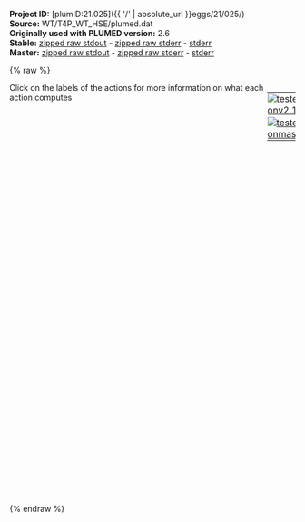 **Project ID:** [plumID:21.025]({{ '/' | absolute_url }}eggs/21/025/)  
**Source:** WT/T4P_WT_HSE/plumed.dat  
**Originally used with PLUMED version:** 2.6  
**Stable:** [zipped raw stdout](plumed.dat.plumed.stdout.txt.zip) - [zipped raw stderr](plumed.dat.plumed.stderr.txt.zip) - [stderr](plumed.dat.plumed.stderr)  
**Master:** [zipped raw stdout](plumed.dat.plumed_master.stdout.txt.zip) - [zipped raw stderr](plumed.dat.plumed_master.stderr.txt.zip) - [stderr](plumed.dat.plumed_master.stderr)  

{% raw %}
<div style="width: 100%; float:left">
<div style="width: 90%; float:left" id="value_details_data/WT/T4P_WT_HSE/plumed.dat"> Click on the labels of the actions for more information on what each action computes </div>
<div style="width: 10%; float:left"><table><tr><td style="padding:1px"><a href="plumed.dat.plumed.stderr"><img src="https://img.shields.io/badge/v2.10-passing-green.svg" alt="tested onv2.10" /></a></td></tr><tr><td style="padding:1px"><a href="plumed.dat.plumed_master.stderr"><img src="https://img.shields.io/badge/master-passing-green.svg" alt="tested onmaster" /></a></td></tr></table></div></div>
<pre style="width=97%;">
<b name="data/WT/T4P_WT_HSE/plumed.datd0" onclick='showPath("data/WT/T4P_WT_HSE/plumed.dat","data/WT/T4P_WT_HSE/plumed.datd0","data/WT/T4P_WT_HSE/plumed.datd0","black")'>d0</b><span style="display:none;" id="data/WT/T4P_WT_HSE/plumed.datd0">The DISTANCE action with label <b>d0</b> calculates the following quantities:<table  align="center" frame="void" width="95%" cellpadding="5%"><tr><td width="5%"><b> Quantity </b>  </td><td width="5%"><b> Type </b>  </td><td><b> Description </b> </td></tr><tr><td width="5%">d0</td><td width="5%"><font color="black">scalar</font></td><td>the DISTANCE between this pair of atoms</td></tr></table></span>: <span class="plumedtooltip" style="color:green">DISTANCE<span class="right">Calculate the distance between a pair of atoms. <a href="https://www.plumed.org/doc-master/user-doc/html/_d_i_s_t_a_n_c_e.html" style="color:green">More details</a><i></i></span></span> <span class="plumedtooltip">ATOMS<span class="right">the pair of atom that we are calculating the distance between<i></i></span></span>=727,2885
<b name="data/WT/T4P_WT_HSE/plumed.datd1" onclick='showPath("data/WT/T4P_WT_HSE/plumed.dat","data/WT/T4P_WT_HSE/plumed.datd1","data/WT/T4P_WT_HSE/plumed.datd1","black")'>d1</b><span style="display:none;" id="data/WT/T4P_WT_HSE/plumed.datd1">The DISTANCE action with label <b>d1</b> calculates the following quantities:<table  align="center" frame="void" width="95%" cellpadding="5%"><tr><td width="5%"><b> Quantity </b>  </td><td width="5%"><b> Type </b>  </td><td><b> Description </b> </td></tr><tr><td width="5%">d1</td><td width="5%"><font color="black">scalar</font></td><td>the DISTANCE between this pair of atoms</td></tr></table></span>: <span class="plumedtooltip" style="color:green">DISTANCE<span class="right">Calculate the distance between a pair of atoms. <a href="https://www.plumed.org/doc-master/user-doc/html/_d_i_s_t_a_n_c_e.html" style="color:green">More details</a><i></i></span></span> <span class="plumedtooltip">ATOMS<span class="right">the pair of atom that we are calculating the distance between<i></i></span></span>=2791,4949
<b name="data/WT/T4P_WT_HSE/plumed.datd2" onclick='showPath("data/WT/T4P_WT_HSE/plumed.dat","data/WT/T4P_WT_HSE/plumed.datd2","data/WT/T4P_WT_HSE/plumed.datd2","black")'>d2</b><span style="display:none;" id="data/WT/T4P_WT_HSE/plumed.datd2">The DISTANCE action with label <b>d2</b> calculates the following quantities:<table  align="center" frame="void" width="95%" cellpadding="5%"><tr><td width="5%"><b> Quantity </b>  </td><td width="5%"><b> Type </b>  </td><td><b> Description </b> </td></tr><tr><td width="5%">d2</td><td width="5%"><font color="black">scalar</font></td><td>the DISTANCE between this pair of atoms</td></tr></table></span>: <span class="plumedtooltip" style="color:green">DISTANCE<span class="right">Calculate the distance between a pair of atoms. <a href="https://www.plumed.org/doc-master/user-doc/html/_d_i_s_t_a_n_c_e.html" style="color:green">More details</a><i></i></span></span> <span class="plumedtooltip">ATOMS<span class="right">the pair of atom that we are calculating the distance between<i></i></span></span>=4855,7013
<b name="data/WT/T4P_WT_HSE/plumed.datd3" onclick='showPath("data/WT/T4P_WT_HSE/plumed.dat","data/WT/T4P_WT_HSE/plumed.datd3","data/WT/T4P_WT_HSE/plumed.datd3","black")'>d3</b><span style="display:none;" id="data/WT/T4P_WT_HSE/plumed.datd3">The DISTANCE action with label <b>d3</b> calculates the following quantities:<table  align="center" frame="void" width="95%" cellpadding="5%"><tr><td width="5%"><b> Quantity </b>  </td><td width="5%"><b> Type </b>  </td><td><b> Description </b> </td></tr><tr><td width="5%">d3</td><td width="5%"><font color="black">scalar</font></td><td>the DISTANCE between this pair of atoms</td></tr></table></span>: <span class="plumedtooltip" style="color:green">DISTANCE<span class="right">Calculate the distance between a pair of atoms. <a href="https://www.plumed.org/doc-master/user-doc/html/_d_i_s_t_a_n_c_e.html" style="color:green">More details</a><i></i></span></span> <span class="plumedtooltip">ATOMS<span class="right">the pair of atom that we are calculating the distance between<i></i></span></span>=6974,478

<b name="data/WT/T4P_WT_HSE/plumed.datuw" onclick='showPath("data/WT/T4P_WT_HSE/plumed.dat","data/WT/T4P_WT_HSE/plumed.datuw","data/WT/T4P_WT_HSE/plumed.datuw","black")'>uw</b><span style="display:none;" id="data/WT/T4P_WT_HSE/plumed.datuw">The UPPER_WALLS action with label <b>uw</b> calculates the following quantities:<table  align="center" frame="void" width="95%" cellpadding="5%"><tr><td width="5%"><b> Quantity </b>  </td><td width="5%"><b> Type </b>  </td><td><b> Description </b> </td></tr><tr><td width="5%">uw.bias</td><td width="5%"><font color="black">scalar</font></td><td>the instantaneous value of the bias potential</td></tr><tr><td width="5%">uw.force2</td><td width="5%"><font color="black">scalar</font></td><td>the instantaneous value of the squared force due to this bias potential</td></tr></table></span>: <span class="plumedtooltip" style="color:green">UPPER_WALLS<span class="right">Defines a wall for the value of one or more collective variables, <a href="https://www.plumed.org/doc-master/user-doc/html/_u_p_p_e_r__w_a_l_l_s.html" style="color:green">More details</a><i></i></span></span> <span class="plumedtooltip">ARG<span class="right">the arguments on which the bias is acting<i></i></span></span>=<b name="data/WT/T4P_WT_HSE/plumed.datd0">d0</b>,<b name="data/WT/T4P_WT_HSE/plumed.datd1">d1</b>,<b name="data/WT/T4P_WT_HSE/plumed.datd2">d2</b>,<b name="data/WT/T4P_WT_HSE/plumed.datd3">d3</b> <span class="plumedtooltip">KAPPA<span class="right">the force constant for the wall<i></i></span></span>=1000.0,1000.0,1000.0,1000.0 <span class="plumedtooltip">AT<span class="right">the positions of the wall<i></i></span></span>=2.5,2.6,2.5,2.0
<b name="data/WT/T4P_WT_HSE/plumed.datlw" onclick='showPath("data/WT/T4P_WT_HSE/plumed.dat","data/WT/T4P_WT_HSE/plumed.datlw","data/WT/T4P_WT_HSE/plumed.datlw","black")'>lw</b><span style="display:none;" id="data/WT/T4P_WT_HSE/plumed.datlw">The LOWER_WALLS action with label <b>lw</b> calculates the following quantities:<table  align="center" frame="void" width="95%" cellpadding="5%"><tr><td width="5%"><b> Quantity </b>  </td><td width="5%"><b> Type </b>  </td><td><b> Description </b> </td></tr><tr><td width="5%">lw.bias</td><td width="5%"><font color="black">scalar</font></td><td>the instantaneous value of the bias potential</td></tr><tr><td width="5%">lw.force2</td><td width="5%"><font color="black">scalar</font></td><td>the instantaneous value of the squared force due to this bias potential</td></tr></table></span>: <span class="plumedtooltip" style="color:green">LOWER_WALLS<span class="right">Defines a wall for the value of one or more collective variables, <a href="https://www.plumed.org/doc-master/user-doc/html/_l_o_w_e_r__w_a_l_l_s.html" style="color:green">More details</a><i></i></span></span> <span class="plumedtooltip">ARG<span class="right">the arguments on which the bias is acting<i></i></span></span>=<b name="data/WT/T4P_WT_HSE/plumed.datd0">d0</b>,<b name="data/WT/T4P_WT_HSE/plumed.datd1">d1</b>,<b name="data/WT/T4P_WT_HSE/plumed.datd2">d2</b>,<b name="data/WT/T4P_WT_HSE/plumed.datd3">d3</b> <span class="plumedtooltip">KAPPA<span class="right">the force constant for the wall<i></i></span></span>=1000.0,1000.0,1000.0,1000.0 <span class="plumedtooltip">AT<span class="right">the positions of the wall<i></i></span></span>=1.0,1.1,1.0,0.5

<span class="plumedtooltip" style="color:green">PRINT<span class="right">Print quantities to a file. <a href="https://www.plumed.org/doc-master/user-doc/html/_p_r_i_n_t.html" style="color:green">More details</a><i></i></span></span> <span class="plumedtooltip">FILE<span class="right">the name of the file on which to output these quantities<i></i></span></span>=COLVAR <span class="plumedtooltip">ARG<span class="right">the labels of the values that you would like to print to the file<i></i></span></span>=<b name="data/WT/T4P_WT_HSE/plumed.datd0">d0</b>,<b name="data/WT/T4P_WT_HSE/plumed.datd1">d1</b>,<b name="data/WT/T4P_WT_HSE/plumed.datd2">d2</b>,<b name="data/WT/T4P_WT_HSE/plumed.datd3">d3</b>,<b name="data/WT/T4P_WT_HSE/plumed.datuw">uw.bias</b>,<b name="data/WT/T4P_WT_HSE/plumed.datlw">lw.bias</b> <span class="plumedtooltip">STRIDE<span class="right"> the frequency with which the quantities of interest should be output<i></i></span></span>=50000
</pre>
{% endraw %}
